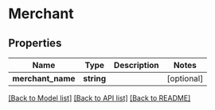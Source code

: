 # Merchant

## Properties
Name | Type | Description | Notes
------------ | ------------- | ------------- | -------------
**merchant_name** | **string** |  | [optional] 

[[Back to Model list]](../README.md#documentation-for-models) [[Back to API list]](../README.md#documentation-for-api-endpoints) [[Back to README]](../README.md)


